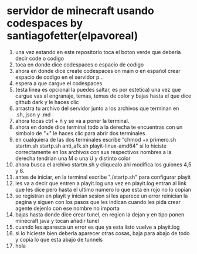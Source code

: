 # servidor de minecraft usando codespaces by santiagofetter(elpavoreal)
1) una vez estando en este repositorio toca el boton verde que deberia decir code o codigo
2) toca en donde dice codespaces o espacio de codigo
3) ahora en donde dice create codespaces on main o en español crear espacio de codigo en el servidor p...
4) espera a que cargue el codespaces
5) (esta linea es opcional la puedes saltar, es por estetica) una vez que cargue vas al engranaje, temas, temas de color y bajas hasta el que dice github dark y le haces clic
6) arrastra tu archivo del servidor junto a los archivos que terminan en .sh,.json y .md
7) ahora tocas ctrl + ñ y se va a poner la terminal.
8) ahora en donde dice terminal todo a la derecha  te encuentras con un simbolo de "+" le haces clic para abrir dos terminales.
9) en cualquiera de las dos terminales escribe "chmod +x primero.sh startm.sh startp.sh anti_afk.sh playit-linux-amd64" si lo hiciste correctamente en los archivos con sus respectivos nombres a la derecha tendrian una M o una U y distinto color
10) ahora busca el archivo startm.sh y cliquealo ahi modifica los guiones 4,5 y 6.
11) antes de iniciar, en la terminal escribe "./startp.sh" para configurar playit
12) les va a decir que entren a playit.log una vez en playit.log entran al link que les dice pero hasta el ultimo numero lo que esta en rojo no lo copian
13) se registran en playit y inician sesion si les aparece un error reinician la pagina y siguen con los pasos que les indican cuando les pida crear agente dejenlo con ese nombre no importa
14) bajas hasta donde dice crear tunel, en region la dejan y en tipo ponen minecraft java y tocan añadir tunel
15) cuando les aparesca un error es que ya esta listo vuelve a playit.log
16) si lo hicieste bien deberia aparecer otras cosas, baja para abajo de todo y copia lo que esta abajo de tunnels
17) hola

